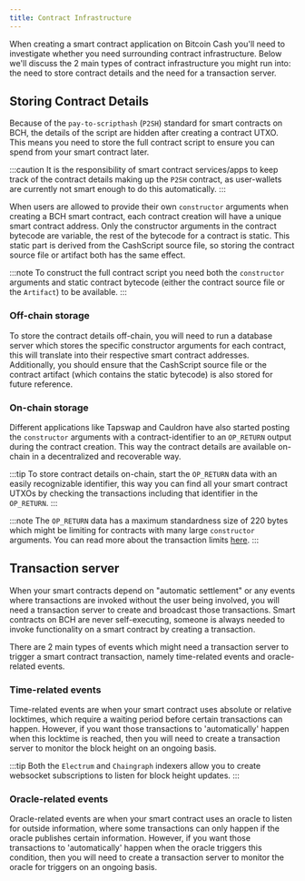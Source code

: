 ```yaml
---
title: Contract Infrastructure
---
```


When creating a smart contract application on Bitcoin Cash you'll need to investigate whether you need surrounding contract infrastructure.
Below we'll discuss the 2 main types of contract infrastructure you might run into: the need to store contract details and the need for a transaction server.

## Storing Contract Details

Because of the `pay-to-scripthash` (`P2SH`) standard for smart contracts on BCH, the details of the script are hidden after creating a contract UTXO. This means you need to store the full contract script to ensure you can spend from your smart contract later.

:::caution
It is the responsibility of smart contract services/apps to keep track of the contract details making up the `P2SH` contract, as user-wallets are currently not smart enough to do this automatically.
:::

When users are allowed to provide their own `constructor` arguments when creating a BCH smart contract, each contract creation will have a unique smart contract address. Only the constructor arguments in the contract bytecode are variable, the rest of the bytecode for a contract is static. This static part is derived from the CashScript source file, so storing the contract source file or artifact both has the same effect.

:::note
To construct the full contract script you need both the `constructor` arguments and static contract bytecode (either the contract source file or the `Artifact`) to be available.
:::


### Off-chain storage

To store the contract details off-chain, you will need to run a database server which stores the specific constructor arguments for each contract, this will translate into their respective smart contract addresses. Additionally, you should ensure that the CashScript source file or the contract artifact (which contains the static bytecode) is also stored for future reference.

### On-chain storage

Different applications like Tapswap and Cauldron have also started posting the `constructor` arguments with a contract-identifier to an `OP_RETURN` output during the contract creation. This way the contract details are available on-chain in a decentralized and recoverable way.

:::tip
To store contract details on-chain, start the `OP_RETURN` data with an easily recognizable identifier, this way you can find all your smart contract UTXOs by checking the transactions including that identifier in the `OP_RETURN`.
:::

:::note
The `OP_RETURN` data has a maximum standardness size of 220 bytes which might be limiting for contracts with many large `constructor` arguments. You can read more about the transaction limits [here](/docs/compiler/script-limits).
:::

## Transaction server

When your smart contracts depend on "automatic settlement" or any events where transactions are invoked without the user being involved, you will need a transaction server to create and broadcast those transactions. Smart contracts on BCH are never self-executing, someone is always needed to invoke functionality on a smart contract by creating a transaction.

There are 2 main types of events which might need a transaction server to trigger a smart contract transaction, namely time-related events and oracle-related events.

### Time-related events

Time-related events are when your smart contract uses absolute or relative locktimes, which require a waiting period before certain transactions can happen. However, if you want those transactions to 'automatically' happen when this locktime is reached, then you will need to create a transaction server to monitor the block height on an ongoing basis.

:::tip
Both the `Electrum` and `Chaingraph` indexers allow you to create websocket subscriptions to listen for block height updates.
:::

### Oracle-related events

Oracle-related events are when your smart contract uses an oracle to listen for outside information, where some transactions can only happen if the oracle publishes certain information. However, if you want those transactions to 'automatically' happen when the oracle triggers this condition, then you will need to create a transaction server to monitor the oracle for triggers on an ongoing basis.

